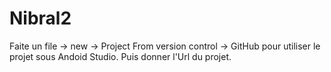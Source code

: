 # Nibral2

Faite un file -> new -> Project From version control -> GitHub pour utiliser le projet sous Andoid Studio. 
Puis donner l'Url du projet. 
